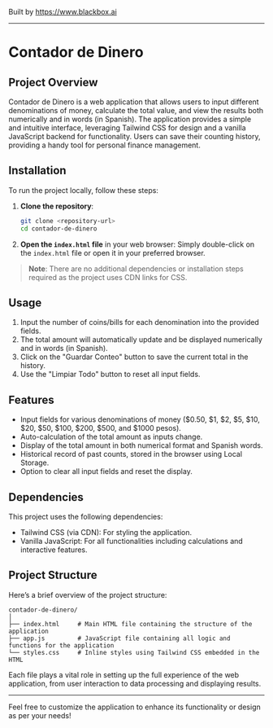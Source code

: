 
Built by https://www.blackbox.ai

---

# Contador de Dinero

## Project Overview

Contador de Dinero is a web application that allows users to input different denominations of money, calculate the total value, and view the results both numerically and in words (in Spanish). The application provides a simple and intuitive interface, leveraging Tailwind CSS for design and a vanilla JavaScript backend for functionality. Users can save their counting history, providing a handy tool for personal finance management.

## Installation

To run the project locally, follow these steps:

1. **Clone the repository**:
   ```bash
   git clone <repository-url>
   cd contador-de-dinero
   ```

2. **Open the `index.html` file** in your web browser:
   Simply double-click on the `index.html` file or open it in your preferred browser.

> **Note**: There are no additional dependencies or installation steps required as the project uses CDN links for CSS.

## Usage

1. Input the number of coins/bills for each denomination into the provided fields.
2. The total amount will automatically update and be displayed numerically and in words (in Spanish).
3. Click on the "Guardar Conteo" button to save the current total in the history.
4. Use the "Limpiar Todo" button to reset all input fields.

## Features

- Input fields for various denominations of money ($0.50, $1, $2, $5, $10, $20, $50, $100, $200, $500, and $1000 pesos).
- Auto-calculation of the total amount as inputs change.
- Display of the total amount in both numerical format and Spanish words.
- Historical record of past counts, stored in the browser using Local Storage.
- Option to clear all input fields and reset the display.

## Dependencies

This project uses the following dependencies:

- Tailwind CSS (via CDN): For styling the application.
- Vanilla JavaScript: For all functionalities including calculations and interactive features.

## Project Structure

Here’s a brief overview of the project structure:

```
contador-de-dinero/
│
├── index.html     # Main HTML file containing the structure of the application
├── app.js         # JavaScript file containing all logic and functions for the application
└── styles.css     # Inline styles using Tailwind CSS embedded in the HTML
```

Each file plays a vital role in setting up the full experience of the web application, from user interaction to data processing and displaying results.

---

Feel free to customize the application to enhance its functionality or design as per your needs!